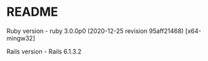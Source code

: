 # README

Ruby version - ruby 3.0.0p0 (2020-12-25 revision 95aff21468) [x64-mingw32]

Rails version - Rails 6.1.3.2
